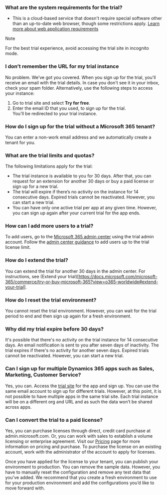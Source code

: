 ### What are the system requirements for the trial?

- This is a cloud-based service that doesn't require special software other than an up-to-date web browser, though some restrictions apply. [Learn more about web application requirements](/power-platform/admin/web-application-requirements)

> [!NOTE]
> For the best trial experience, avoid accessing the trial site in incognito mode.  

### I don’t remember the URL for my trial instance 

No problem. We’ve got you covered. When you sign up for the trial, you'll receive an email with the trial details. In case you don't see it in your inbox, check your spam folder. Alternatively, use the following steps to access your instance:
 
1.	Go to trial site and select **Try for free**.  
2.	Enter the email ID that you used, to sign up for the trial.  
    You'll be redirected to your trial instance.  

### How do I sign up for the trial without a Microsoft 365 tenant?

You can enter a non-work email address and we automatically create a tenant for you.

### What are the trial limits and quotas?

The following limitations apply for the trial:

- The trial instance is available to you for 30 days. After that, you can request for an extension for another 30 days or buy a paid license or sign up for a new trial.  
- The trial will expire if there’s no activity on the instance for 14 consecutive days. Expired trials cannot be reactivated. However, you can start a new trial.  
- You can have only one active trial per app at any given time. However, you can sign up again after your current trial for the app ends.  
 

### How can I add more users to a trial?

To add users, go to the [Microsoft 365 admin center](https://admin.microsoft.com) using the trial admin account. Follow the [admin center guidance](/microsoft-365/admin/add-users/add-users) to add users up to the trial license limit.

### How do I extend the trial?

You can extend the trial for another 30 days in the admin center. For instructions, see (Extend your trial)[https://docs.microsoft.com/microsoft-365/commerce/try-or-buy-microsoft-365?view=o365-worldwide#extend-your-trial].


### How do I reset the trial environment?

You cannot reset the trial environment. However, you can wait for the trial period to end and then sign up again for a fresh environment.

### Why did my trial expire before 30 days?

It's possible that there's no activity on the trial instance for 14 consecutive days. An email notification is sent to you after seven days of inactivity. The trial expires if there's no activity for another seven days. Expired trials cannot be reactivated. However, you can start a new trial.  

### Can I sign up for multiple Dynamics 365 apps such as Sales, Marketing, Customer Service?

Yes, you can. Access the [trial site]() for the app and sign up. You can use the same email account to sign up for different trials. However, at this point, it is not possible to have multiple apps in the same trial site. Each trial instance will be on a different org and URL and as such the data won’t be shared across apps.  

### Can I convert the trial to a paid license?

 Yes, you can purchase licenses through direct, credit card purchase at admin.microsoft.com. Or, you can work with sales to establish a volume licensing or enterprise agreement. Visit our [Pricing](https://dynamics.microsoft.com/pricing/) page for more information on pricing and purchase. To purchase the license on an existing account, work with the administrator of the account to apply for licenses.  

Once you have applied for the license to your tenant, you can publish your environment to production. You can remove the sample data. However, you have to manually reset the configuration and  remove any test data that you've added. We recommend that you create a fresh environment to use for your production environment and add the configurations you’d like to move forward with.  
